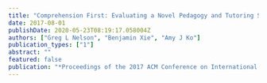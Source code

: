 ```yaml
---
title: "Comprehension First: Evaluating a Novel Pedagogy and Tutoring System for Program Tracing in CS1"
date: 2017-08-01
publishDate: 2020-05-23T08:19:17.058004Z
authors: ["Greg L Nelson", "Benjamin Xie", "Amy J Ko"]
publication_types: ["1"]
abstract: ""
featured: false
publication: "*Proceedings of the 2017 ACM Conference on International Computing Education Research*"
---
```


